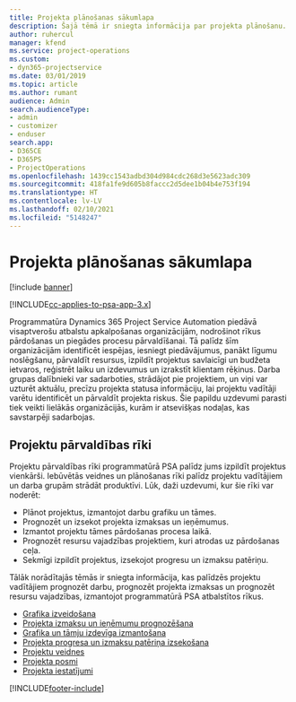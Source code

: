 ```yaml
---
title: Projekta plānošanas sākumlapa
description: Šajā tēmā ir sniegta informācija par projekta plānošanu.
author: ruhercul
manager: kfend
ms.service: project-operations
ms.custom:
- dyn365-projectservice
ms.date: 03/01/2019
ms.topic: article
ms.author: rumant
audience: Admin
search.audienceType:
- admin
- customizer
- enduser
search.app:
- D365CE
- D365PS
- ProjectOperations
ms.openlocfilehash: 1439cc1543adbd304d984cdc268d3e5623adc309
ms.sourcegitcommit: 418fa1fe9d605b8faccc2d5dee1b04b4e753f194
ms.translationtype: HT
ms.contentlocale: lv-LV
ms.lasthandoff: 02/10/2021
ms.locfileid: "5148247"
---
```

# <a name="project-planning-home-page"></a>Projekta plānošanas sākumlapa

[!include [banner](../includes/psa-now-project-operations.md)]

[!INCLUDE[cc-applies-to-psa-app-3.x](../includes/cc-applies-to-psa-app-3x.md)]

Programmatūra Dynamics 365 Project Service Automation piedāvā visaptverošu atbalstu apkalpošanas organizācijām, nodrošinot rīkus pārdošanas un piegādes procesu pārvaldīšanai. Tā palīdz šīm organizācijām identificēt iespējas, iesniegt piedāvājumus, panākt līgumu noslēgšanu, pārvaldīt resursus, izpildīt projektus savlaicīgi un budžeta ietvaros, reģistrēt laiku un izdevumus un izrakstīt klientam rēķinus. Darba grupas dalībnieki var sadarboties, strādājot pie projektiem, un viņi var uzturēt aktuālu, precīzu projekta statusa informāciju, lai projektu vadītāji varētu identificēt un pārvaldīt projekta riskus. Šie papildu uzdevumi parasti tiek veikti lielākās organizācijās, kurām ir atsevišķas nodaļas, kas savstarpēji sadarbojas.

## <a name="project-management-tools"></a>Projektu pārvaldības rīki

Projektu pārvaldības rīki programmatūrā PSA palīdz jums izpildīt projektus vienkārši. Iebūvētās veidnes un plānošanas rīki palīdz projektu vadītājiem un darba grupām strādāt produktīvi. Lūk, daži uzdevumi, kur šie rīki var noderēt:

- Plānot projektus, izmantojot darbu grafiku un tāmes.
- Prognozēt un izsekot projekta izmaksas un ieņēmumus.
- Izmantot projektu tāmes pārdošanas procesa laikā.
- Prognozēt resursu vajadzības projektiem, kuri atrodas uz pārdošanas ceļa.
- Sekmīgi izpildīt projektus, izsekojot progresu un izmaksu patēriņu.

Tālāk norādītajās tēmās ir sniegta informācija, kas palīdzēs projektu vadītājiem prognozēt darbu, prognozēt projekta izmaksas un prognozēt resursu vajadzības, izmantojot programmatūrā PSA atbalstītos rīkus.

- [Grafika izveidošana](project-creating.md)
- [Projekta izmaksu un ieņēmumu prognozēšana](project-estimating.md)
- [Grafika un tāmju izdevīga izmantošana](project-leveraging.md)
- [Projekta progresa un izmaksu patēriņa izsekošana](project-tracking.md)
- [Projektu veidnes](project-templates.md)
- [Projekta posmi](project-stages.md)
- [Projekta iestatījumi](project-settings.md)


[!INCLUDE[footer-include](../includes/footer-banner.md)]